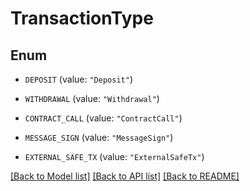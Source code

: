 # TransactionType

## Enum


* `DEPOSIT` (value: `"Deposit"`)

* `WITHDRAWAL` (value: `"Withdrawal"`)

* `CONTRACT_CALL` (value: `"ContractCall"`)

* `MESSAGE_SIGN` (value: `"MessageSign"`)

* `EXTERNAL_SAFE_TX` (value: `"ExternalSafeTx"`)


[[Back to Model list]](../README.md#documentation-for-models) [[Back to API list]](../README.md#documentation-for-api-endpoints) [[Back to README]](../README.md)


